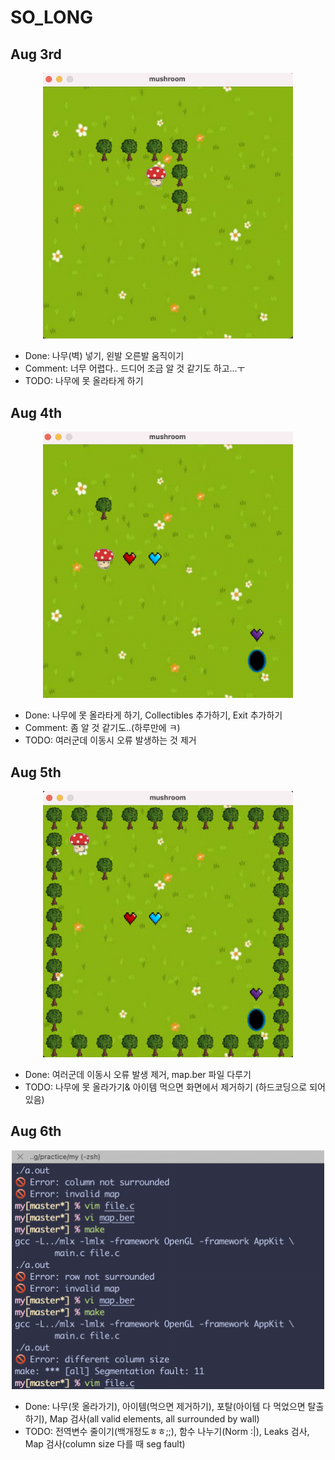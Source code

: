 # SO_LONG
## Aug 3rd
<p align = "center"><img src = "https://github.com/euiminnn/image-upload/blob/master/shroom_and_tree.png" width = "400"></p>

- Done: 나무(벽) 넣기, 왼발 오른발 움직이기
- Comment: 너무 어렵다.. 드디어 조금 알 것 같기도 하고...ㅜ
- TODO: 나무에 못 올라타게 하기

## Aug 4th
<p align = "center"><img src = "https://github.com/euiminnn/image-upload/blob/master/collectibles.png" width = "400"></p>

- Done: 나무에 못 올라타게 하기, Collectibles 추가하기, Exit 추가하기
- Comment: 좀 알 것 같기도..(하루만에 ㅋ)
- TODO: 여러군데 이동시 오류 발생하는 것 제거

## Aug 5th
<p align = "center"><img src = "https://github.com/euiminnn/image-upload/blob/master/map.png" width = "400"></p>

- Done: 여러군데 이동시 오류 발생 제거, map.ber 파일 다루기
- TODO: 나무에 못 올라가기& 아이템 먹으면 화면에서 제거하기 (하드코딩으로 되어있음)

## Aug 6th
<p align = "center"><img src = "https://github.com/euiminnn/image-upload/blob/master/map_parsing.png" width = "500"></p>

- Done: 나무(못 올라가기), 아이템(먹으면 제거하기), 포탈(아이템 다 먹었으면 탈출하기), Map 검사(all valid elements, all surrounded by wall)
- TODO: 전역변수 줄이기(백개정도ㅎㅎ;;), 함수 나누기(Norm :|), Leaks 검사, Map 검사(column size 다를 때 seg fault)
